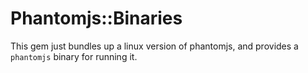 # Phantomjs::Binaries

This gem just bundles up a linux version of phantomjs, and provides a `phantomjs` binary for running it.
